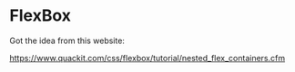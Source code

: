 # FlexBox
Got the idea from this website:

https://www.quackit.com/css/flexbox/tutorial/nested_flex_containers.cfm
